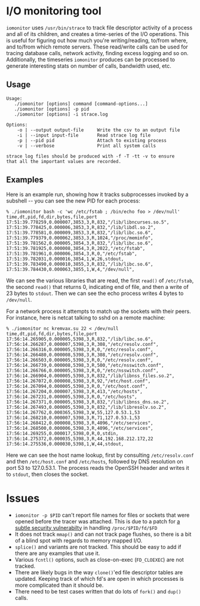 I/O monitoring tool
====

`iomonitor` uses `/usr/bin/strace` to track file descriptor activity of a process
and all of its children, and creates a time-series of the I/O operations. This
is useful for figuring out how much you're writing/reading, to/from where, and
to/from which remote servers.  These read/write calls can be used for tracing
database calls, network activity, finding excess logging and so on.
Additionally, the timeseries `iomonitor` produces can be processed to generate
interesting stats on number of calls, bandwidth used, etc.

Usage
---
    Usage:
       ./iomonitor [options] command [command-options...]
       ./iomonitor [options] -p pid
       ./iomonitor [options] -i strace.log
    
    Options:
        -o | --output output-file     Write the csv to an output file
        -i | --input input-file       Read strace log file
        -p | --pid pid                Attach to existing process
        -v | --verbose                Print all system calls
    
    strace log files should be produced with -f -T -tt -v to ensure
    that all the important values are recorded.

Examples
---
Here is an example run, showing how it tracks subprocesses invoked by a subshell --
you can see the new PID for each process:

    % ./iomonitor bash -c 'wc /etc/fstab ; /bin/echo foo > /dev/null'
    time,dt,pid,fd,dir,bytes,file,port
    17:51:39.778259,0.000007,3853,3,R,832,"/lib/libncurses.so.5",
    17:51:39.778425,0.000006,3853,3,R,832,"/lib/libdl.so.2",
    17:51:39.778581,0.000009,3853,3,R,832,"/lib/libc.so.6",
    17:51:39.779379,0.000062,3853,3,R,1024,"/proc/meminfo",
    17:51:39.781562,0.000005,3854,3,R,832,"/lib/libc.so.6",
    17:51:39.781925,0.000008,3854,3,R,2022,"/etc/fstab",
    17:51:39.781961,0.000006,3854,3,R,0,"/etc/fstab",
    17:51:39.782031,0.000016,3854,1,W,26,stdout,
    17:51:39.783490,0.000010,3855,3,R,832,"/lib/libc.so.6",
    17:51:39.784430,0.000063,3855,1,W,4,"/dev/null",

We can see the various libraries that are read, the first `read()` of `/etc/fstab`,
the second `read()` that returns 0, indicating end of file, and then a write of
23 bytes to `stdout`. Then we can see the echo process writes 4 bytes to
`/dev/null`.

For a network process it attempts to match up the sockets with their peers. For
instance, here is netcat talking to sshd on a remote machine:

    % ./iomonitor nc kremvax.su 22 < /dev/null
    time,dt,pid,fd,dir,bytes,file,port
    17:56:14.265905,0.000005,5398,3,R,832,"/lib/libc.so.6",
    17:56:14.266287,0.000007,5398,3,R,308,"/etc/resolv.conf",
    17:56:14.266316,0.000005,5398,3,R,0,"/etc/resolv.conf",
    17:56:14.266480,0.000008,5398,3,R,308,"/etc/resolv.conf",
    17:56:14.266503,0.000005,5398,3,R,0,"/etc/resolv.conf",
    17:56:14.266739,0.000008,5398,3,R,500,"/etc/nsswitch.conf",
    17:56:14.266766,0.000005,5398,3,R,0,"/etc/nsswitch.conf",
    17:56:14.266904,0.000005,5398,3,R,832,"/lib/libnss_files.so.2",
    17:56:14.267072,0.000008,5398,3,R,92,"/etc/host.conf",
    17:56:14.267094,0.000005,5398,3,R,0,"/etc/host.conf",
    17:56:14.267204,0.000007,5398,3,R,413,"/etc/hosts",
    17:56:14.267231,0.000005,5398,3,R,0,"/etc/hosts",
    17:56:14.267371,0.000005,5398,3,R,832,"/lib/libnss_dns.so.2",
    17:56:14.267493,0.000005,5398,3,R,832,"/lib/libresolv.so.2",
    17:56:14.267762,0.000365,5398,3,W,55,127.0.53.1,53
    17:56:14.268210,0.000007,5398,3,R,71,127.0.53.1,53
    17:56:14.268412,0.000008,5398,3,R,4096,"/etc/services",
    17:56:14.268500,0.000006,5398,3,R,4096,"/etc/services",
    17:56:14.269255,0.000017,5398,0,R,0,stdin,
    17:56:14.275372,0.000035,5398,3,R,44,192.168.212.172,22
    17:56:14.275536,0.000030,5398,1,W,44,stdout,

Here we can see the host name lookup, first by consulting `/etc/resolv.conf` and then
`/etc/host.conf` and `/etc/hosts`, followed by DNS resolution on port 53 to 127.0.53.1. The
process reads the OpenSSH header and writes it to `stdout`, then closes the
socket.

Issues
===
* `iomonitor -p $PID` can't report file names for files or sockets that were opened before the tracer was attached. This is due to a patch for [a subtle security vulnerabilty](https://lwn.net/Articles/359219/) in handling `/proc/$PID/fd/$FD`
* It does not track `mmap()` and can not track page flushes, so there is a bit of a blind spot with regards to memory mapped I/O.
* `splice()` and variants are not tracked. This should be easy to add if there are any examples that use it.
* Various `fcntl()` options, such as close-on-exec (`FD_CLOEXEC`) are not tracked.
* There are likely bugs in the way `clone()`'ed file descriptor tables are updated. Keeping track of which fd's are open in which processes is more complicated than it should be.
* There need to be test cases written that do lots of `fork()` and `dup()` calls.
